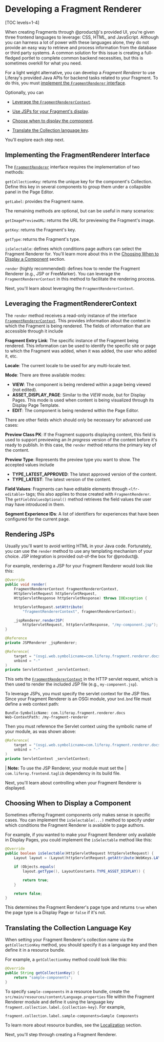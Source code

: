 # Developing a Fragment Renderer

[TOC levels=1-4]

When creating Fragments through @product@'s provided UI, you're given three
frontend languages to leverage: CSS, HTML, and JavaScript. Although you can
harness a lot of power with these languages alone, they do not provide an easy
way to retrieve and process information from the database or third party
systems. A common solution for this issue is creating a full-fledged portlet to
complete common backend necessities, but this is sometimes overkill for what you
need.

For a light weight alternative, you can develop a *Fragment Renderer* to use
Liferay's provided Java APIs for backend tasks related to your Fragment. To do
this, you must
[implement the `FragmentRenderer` interface](#implementing-the-fragmentrenderer-interface).

Optionally, you can

- [Leverage the `FragmentRendererContext`](#leveraging-the-fragmentrenderercontext).

- [Use JSPs for your Fragment's display](#rendering-jsps).

- [Choose when to display the component](#choosing-when-to-display-a-component).

- [Translate the Collection language key](#translating-the-collection-language-key).

You'll explore each step next.

## Implementing the FragmentRenderer Interface

The
[`FragmentRenderer`](@app-ref@/fragment/latest/javadocs/com/liferay/fragment/renderer/FragmentRenderer.html)
interface requires the implementation of two methods:

`getCollectionKey`: returns the unique key for the component's Collection.
Define this key in several components to group them under a collapsible panel in
the Page Editor.

`getLabel`: provides the Fragment name.

The remaining methods are optional, but can be useful in many scenarios:

`getImagePreviewURL`: returns the URL for previewing the Fragment's image.

`getKey`: returns the Fragment's key.

`getType`: returns the Fragment's type.

`isSelectable`: defines which conditions page authors can select the Fragment
Renderer for. You'll learn more about this in the
[Choosing When to Display a Component](#choosing-when-to-display-a-component)
section.

`render` (highly recommended): defines how to render the Fragment Renderer
(e.g., JSP or FreeMarker). You can leverage the `FragmentRendererContext` in
this method to facilitate the rendering process.

Next, you'll learn about leveraging the `FragmentRendererContext`.

## Leveraging the FragmentRendererContext

The `render` method receives a read-only instance of the interface
[`FragmentRendererContext`](@app-ref@/fragment/latest/javadocs/com/liferay/fragment/renderer/FragmentRendererContext.html).
This provides information about the context in which the Fragment is being
rendered. The fields of information that are accessible through it include

**Fragment Entry Link**: The specific instance of the Fragment being rendered.
This information can be used to identify the specific site or page to which the
Fragment was added, when it was added, the user who added it, etc.

**Locale**: The current locale to be used for any multi-locale text.

**Mode**: There are three available modes:

- **VIEW**: The component is being rendered within a page being viewed (not
  edited).
- **ASSET_DISPLAY_PAGE**: Similar to the *VIEW* mode, but for Display Pages.
  This mode is used when content is being visualized through its Display Page
  Template.
- **EDIT**: The component is being rendered within the Page Editor.

There are other fields which should only be necessary for advanced use cases:

**Preview Class PK**: If the Fragment supports displaying content, this field
is used to support previewing an *In progress* version of the content before
it's ready to publish. In this case, the `render` method returns the primary key
of the content.

**Preview Type**: Represents the preview type you want to show. The accepted
values include

- **TYPE_LATEST_APPROVED**: The latest approved version of the content.
- **TYPE_LATEST**: The latest version of the content.

**Field Values**: Fragments can have editable elements through `<lfr-editable>`
tags; this also applies to those created with `FragmentRenderer`. The
`getFieldValuesOptional()` method retrieves the field values the user may have
introduced in them.

**Segment Experience IDs**: A list of identifiers for experiences that have been
configured for the current page.

## Rendering JSPs

Usually you'll want to avoid writing HTML in your Java code. Fortunately, you
can use the `render` method to use any templating mechanism of your choice. JSP
integration is provided out-of-the box for @product@.

For example, rendering a JSP for your Fragment Renderer would look like this:

```java
@Override
public void render(
    FragmentRendererContext fragmentRendererContext,
    HttpServletRequest httpServletRequest,
    HttpServletResponse httpServletResponse) throws IOException {

    httpServletRequest.setAttribute(
        "fragmentRendererContext", fragmentRendererContext);

    _jspRenderer.renderJSP(
        httpServletRequest, httpServletResponse, "/my-component.jsp");
}

@Reference
private JSPRenderer _jspRenderer;

@Reference(
    target = "(osgi.web.symbolicname=com.liferay.fragment.renderer.docs)",
    unbind = "-"
)
private ServletContext _servletContext;
```

This sets the
[`FragmentRendererContext`](#leveraging-the-fragmentrenderercontext) in the
HTTP servlet request, which is then used to render the included JSP file (e.g.,
`my-component.jsp`).

To leverage JSPs, you must specify the servlet context for the JSP files. Since
your Fragment Renderer is an OSGi module, your `bnd.bnd` file must define a web
context path:

```markup
Bundle-SymbolicName: com.liferay.fragment.renderer.docs
Web-ContextPath: /my-fragment-renderer
```

Then you must reference the Servlet context using the symbolic name of your
module, as was shown above:

```java
@Reference(
    target = "(osgi.web.symbolicname=com.liferay.fragment.renderer.docs)",
    unbind = "-"
)
private ServletContext _servletContext;
```

| **Note:** To use the JSP Renderer, your module must set the
| `com.liferay.frontend.taglib` dependency in its build file.

Next, you'll learn about controlling when your Fragment Renderer is displayed.

## Choosing When to Display a Component

Sometimes offering Fragment components only makes sense in specific cases. You
can implement the `isSelectable(...)` method to specify under which conditions
the Fragment Renderer is available to page authors.

For example, if you wanted to make your Fragment Renderer only available in
Display Pages, you could implement the `isSelectable` method like this:

```java
@Override
public boolean isSelectable(HttpServletRequest httpServletRequest) {
    Layout layout = (Layout)httpServletRequest.getAttribute(WebKeys.LAYOUT);

    if (Objects.equals(
        layout.getType(), LayoutConstants.TYPE_ASSET_DISPLAY)) {

        return true;
    }

    return false;
}
```

This determines the Fragment Renderer's page type and returns `true` when the
page type is a Display Page or `false` if it's not.

## Translating the Collection Language Key

When setting your Fragment Renderer's collection name via the `getCollectionKey`
method, you should specify it as a language key and then define it in a resource
bundle.

For example, a `getCollectionKey` method could look like this:

```java
@Override
public String getCollectionKey() {
    return "sample-components";
}
```

To specify `sample-components` in a resource bundle, create the
`src/main/resources/content/Language.properties` file within the Fragment
Renderer module and define it using the language key
`fragment.collection.label.{collection-key}`. For example,

```properties
fragment.collection.label.sample-components=Sample Components
```

To learn more about resource bundles, see the
[Localization](/docs/7-2/frameworks/-/knowledge_base/f/localization) section.

Next, you'll step through creating a Fragment Renderer.
